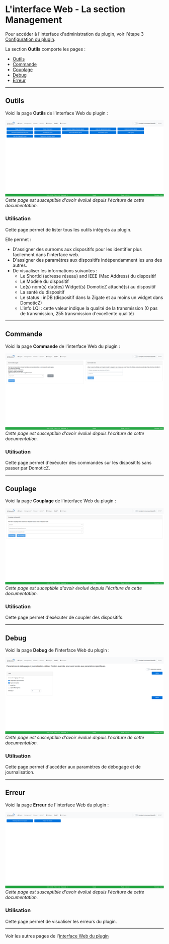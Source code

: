 # L'interface Web - La section Management

Pour accéder à l'interface d'administration du plugin, voir l'étape 3 [Configuration du plugin](3_Configuration.md).

La section __Outils__ comporte les pages :

* [Outils](#outils)
* [Commande](#commande)
* [Couplage](#couplage)
* [Debug](#debug)
* [Erreur](#erreur)


------------------------------------------------
## Outils

Voici la page __Outils__ de l'interface Web du plugin : 

![Device Management](Images/FR_WebUI-Outils-Outils.png)
*Cette page est susceptible d'avoir évolué depuis l'écriture de cette documentation.*

### Utilisation

Cette page permet de lister tous les outils intégrés au plugin. 

Elle permet :

* D'assigner des surnoms aux dispositifs pour les identifier plus facilement dans l'interface web.
* D'assigner des paramètres aux dispositifs indépendamment les uns des autres.
* De visualiser les informations suivantes :
  * Le ShortId (adresse réseau) and IEEE (Mac Address) du dispositif
  * Le Modèle du dispositif
  * Le(s) nom(s) du(des) Widget(s) DomoticZ attaché(s) au dispositif
  * La santé du dispositif
  * Le status : inDB (dispositif dans la Zigate et au moins un widget dans DomoticZ)
  * L'info LQI : cette valeur indique la qualité de la transmission (0 pas de transmission, 255 transmission d'excellente qualité)


------------------------------------------------
## Commande

Voici la page __Commande__ de l'interface Web du plugin : 

![Group Management](Images/FR_WebUI-Outils-Commande.png)
*Cette page est susceptible d'avoir évolué depuis l'écriture de cette documentation.*

### Utilisation

Cette page permet d'exécuter des commandes sur les dispositifs sans passer par DomoticZ.


------------------------------------------------
## Couplage

Voici la page __Couplage__ de l'interface Web du plugin : 

![Group Management](Images/FR_WebUI-Outils-Couplage.png)
*Cette page est suceptible d'avoir évolué depuis l'écriture de cette documentation.*

### Utilisation

Cette page permet d'exécuter de coupler des dispositifs.


------------------------------------------------
## Debug

Voici la page __Debug__ de l'interface Web du plugin : 

![Group Management](Images/FR_WebUI-Outils-Debug.png)
*Cette page est susceptible d'avoir évolué depuis l'écriture de cette documentation.*

### Utilisation

Cette page permet d'accéder aux paramètres de débogage et de journalisation.


------------------------------------------------
## Erreur

Voici la page __Erreur__ de l'interface Web du plugin : 

![Group Management](Images/FR_WebUI-Outils-Erreur.png)
*Cette page est susceptible d'avoir évolué depuis l'écriture de cette documentation.*

### Utilisation

Cette page permet de visualiser les erreurs du plugin.


------------------------------------------------
Voir les autres pages de l'[interface Web du plugin](Home.md#linterface-web-du-plugin)
